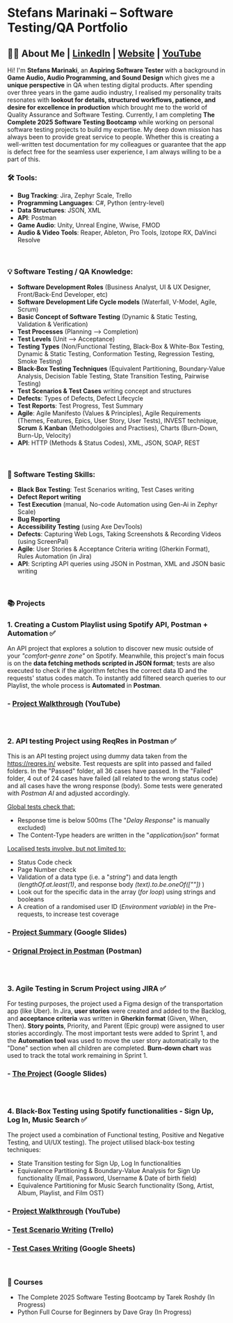 # Stefans Marinaki – Software Testing/QA  Portfolio

## 👨‍⚕️ About Me  | [LinkedIn](https://www.linkedin.com/in/stefansmarinaki/) | [Website](https://stefansmarinaki.com/) | [YouTube](https://www.youtube.com/@syndazy)
Hi! I'm **Stefans Marinaki**, an **Aspiring Software Tester** with a background in **Game Audio, Audio Programming, and Sound Design** which gives me a **unique perspective** in QA when testing digital products. After spending over three years in the game audio industry, I realised my personality traits resonates with **lookout for details, structured workflows, patience, and desire for excellence in production** which brought me to the world of Quality Assurance and Software Testing. Currently, I am completing **The Complete 2025 Software Testing Bootcamp** while working on personal software testing projects to build my expertise. My deep down mission has always been to provide great service to people. Whether this is creating a well-written test documentation for my colleagues or guarantee that the app is defect free for the seamless user experience, I am always willing to be a part of this.



### 🛠️ **Tools:**  
- **Bug Tracking**: Jira, Zephyr Scale, Trello
- **Programming Languages**: C#, Python (entry-level)
- **Data Structures**: JSON, XML
- **API**: Postman
- **Game Audio**: Unity, Unreal Engine, Wwise, FMOD
- **Audio & Video Tools**: Reaper, Ableton, Pro Tools, Izotope RX, DaVinci Resolve

&nbsp;
### 💡 **Software Testing / QA Knowledge:**  
- **Software Development Roles** (Business Analyst, UI & UX Designer, Front/Back-End Developer, etc)
- **Software Development Life Cycle models** (Waterfall, V-Model, Agile, Scrum)
- **Basic Concept of Software Testing** (Dynamic & Static Testing, Validation & Verification)
- **Test Processes** (Planning --> Completion) 
- **Test Levels** (Unit --> Acceptance)
- **Testing Types** (Non/Functional Testing, Black-Box & White-Box Testing, Dynamic & Static Testing, Conformation Testing, Regression Testing, Smoke Testing)
- **Black-Box Testing Techniques** (Equivalent Partitioning, Boundary-Value Analysis, Decision Table Testing, State Transition Testing, Pairwise Testing)
- **Test Scenarios & Test Cases** writing concept and structures
- **Defects**: Types of Defects, Defect Lifecycle
- **Test Reports**: Test Progress, Test Summary
- **Agile**: Agile Manifesto (Values & Principles), Agile Requirements (Themes, Features, Epics, User Story, User Tests), INVEST technique, **Scrum** & **Kanban** (Methodolgoies and Practises), Charts (Burn-Down, Burn-Up, Velocity)
- **API**: HTTP (Methods & Status Codes), XML, JSON, SOAP, REST

&nbsp;
### 🦾 **Software Testing Skills:**  
- **Black Box Testing**: Test Scenarios writing, Test Cases writing
- **Defect Report writing**
- **Test Execution** (manual, No-code Automation using Gen-Ai in Zephyr Scale)
- **Bug Reporting**
- **Accessibility Testing** (using Axe DevTools)
- **Defects**: Capturing Web Logs, Taking Screenshots & Recording Videos (using ScreenPal)
- **Agile**: User Stories & Acceptance Criteria writing (Gherkin Format), Rules Automation (in Jira)
- **API**: Scripting API queries using JSON in Postman, XML and JSON basic writing

&nbsp;
### 📚 **Projects**

### 1. **Creating a Custom Playlist using Spotify API, Postman + Automation** ✅
 An API project that explores a solution to discover new music outside of your _"comfort-genre zone"_ on Spotify. Meanwhile, this project's main focus is on the **data fetching methods scripted in JSON format**; tests are also executed to check if the algorithm fetches the correct data ID and the requests' status codes match. To instantly add filtered search queries to our Playlist, the whole process is **Automated** in **Postman**.

###   - [Project Walkthrough](https://youtu.be/IL_qnMq7Yfs?si=w6qt2_pOfqJiNCpv) (YouTube)
###  &nbsp;

### 2. **API testing Project using ReqRes in Postman** ✅
 This is an API testing project using dummy data taken from the https://reqres.in/ website.
Test requests are split into passed and failed folders. In the "Passed" folder, all 36 cases have passed. In the "Failed" folder, 4 out of 24 cases have failed (all related to the wrong status code) and all cases have the wrong response (body). Some tests were generated with _Postman AI_ and adjusted accordingly.

<ins>Global tests check that<ins>:
- Response time is below 500ms (The "_Delay Response_" is manually excluded)
- The Content-Type headers are written in the "_application/json_" format

<ins>Localised tests involve, but not limited to<ins>:
- Status Code check
- Page Number check
- Validation of a data type (i.e. a "_string_") and data length (_lengthOf.at.least(1)_, and response body _(text).to.be.oneOf([""])_ )
- Look out for the specific data in the array (_for loop_) using strings and booleans
- A creation of a randomised user ID (_Environment variable_) in the Pre-requests, to increase test coverage

###   - [Project Summary](https://docs.google.com/presentation/d/17KeocfuhtARyeUm-ZgvBOyNPxaD25xaTksgp4efXQGA/edit?usp=sharing) (Google Slides)
###   - [Orignal Project in Postman](https://stefan-8635302.postman.co/workspace/Stefan's-Workspace~abaf8235-12b1-4614-803d-e76b404bcbba/collection/43500936-a0a01dc4-cb57-4e6c-a34c-f3f58fd65a9e?action=share&creator=43500936&active-environment=43500936-41a84fae-9b7b-46d6-b98f-13661a1e2393) (Postman)
###  &nbsp;

### 3. **Agile Testing in Scrum Project using JIRA** ✅

 For testing purposes, the project used a Figma design of the transportation app (like Uber). In Jira, **user stories** were created and added to the Backlog, and **acceptance criteria** was written in **Gherkin format** (Given, When, Then). **Story points**, Priority, and Parent (Epic group) were assigned to user stories accordingly. The most important tests were added to Sprint 1, and the **Automation tool** was used to move the user story automatically to the "Done" section when all children are completed. **Burn-down chart** was used to track the total work remaining in Sprint 1.

###   - [The Project](https://docs.google.com/presentation/d/1FrGYEFlPc4jSW7zEXykDZcGzQ1Ucc8I07wGV_3hKOzs/edit?usp=sharing) (Google Slides)
###  &nbsp;

### 4. Black-Box Testing using **Spotify** functionalities - **Sign Up**, **Log In**, **Music Search** ✅
The project used a combination of Functional testing, Positive and Negative Testing, and UI/UX testing). The project utilised black-box testing techniques:
   - State Transition testing for Sign Up, Log In functionalities
   - Equivalence Partitioning & Boundary-Value Analysis for Sign Up functionality (Email, Password, Username & Date of birth field)
   - Equivalence Partitioning for Music Search functionality (Song, Artist, Album, Playlist, and Film OST)

###   - [Project Walkthrough](https://www.youtube.com/watch?v=BcCN6ZuoerU&ab_channel=StefanMarinaki) (YouTube)
###   - [Test Scenario Writing](https://trello.com/b/z2pnoKJq/spotify-test-scenarios) (Trello)
###   - [Test Cases Writing](https://docs.google.com/spreadsheets/d/1ttfTnw705LfU7kh47s2N8l9ff8HnZ2Q4yl77ixrH2gU/edit?usp=sharing]) (Google Sheets)

&nbsp;
### 🧠 **Courses**
- The Complete 2025 Software Testing Bootcamp by Tarek Roshdy (In Progress)
- Python Full Course for Beginners by Dave Gray (In Progress)

